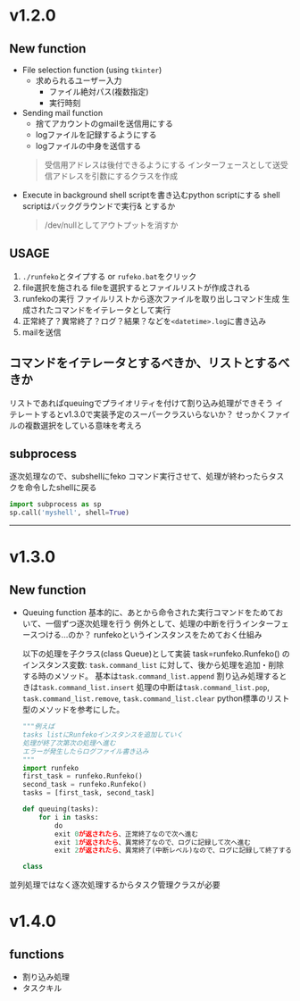 # v1.2.0
## New function
* File selection function (using `tkinter`)
    * 求められるユーザー入力
        * ファイル絶対パス(複数指定)
        * 実行時刻
* Sending mail function
    * 捨てアカウントのgmailを送信用にする
    * logファイルを記録するようにする
    * logファイルの中身を送信する
    > 受信用アドレスは後付できるようにする
    > インターフェースとして送受信アドレスを引数にするクラスを作成
* Execute in background
    shell scriptを書き込むpython scriptにする
    shell scriptはバックグラウンドで実行&
    とするか
    > /dev/nullとしてアウトプットを消すか



## USAGE
1. `./runfeko`とタイプする or `rufeko.bat`をクリック
2. file選択を施される
    fileを選択するとファイルリストが作成される
3. runfekoの実行
    ファイルリストから逐次ファイルを取り出しコマンド生成
    生成されたコマンドをイテレータとして実行
4. 正常終了？異常終了？ログ？結果？などを`<datetime>.log`に書き込み
5. mailを送信


## コマンドをイテレータとするべきか、リストとするべきか
リストであればqueuingでプライオリティを付けて割り込み処理ができそう
イテレートするとv1.3.0で実装予定のスーパークラスいらないか？
せっかくファイルの複数選択をしている意味を考えろ



## subprocess
逐次処理なので、subshellにfeko コマンド実行させて、処理が終わったらタスクを命令したshellに戻る

```python
import subprocess as sp
sp.call('myshell', shell=True)
```


---
# v1.3.0
## New function
* Queuing function
    基本的に、あとから命令された実行コマンドをためておいて、一個ずつ逐次処理を行う
    例外として、処理の中断を行うインターフェースつける...のか？
    runfekoというインスタンスをためておく仕組み

    以下の処理を子クラス(class Queue)として実装
        task=runfeko.Runfeko()
        のインスタンス変数: `task.command_list`
        に対して、後から処理を追加・削除する時のメソッド。
        基本は`task.command_list.append`
        割り込み処理するときは`task.command_list.insert`
        処理の中断は`task.command_list.pop`, `task.command_list.remove`, `task.command_list.clear`
        python標準のリスト型のメソッドを参考にした。

    ```python
    """例えば
    tasks listにRunfekoインスタンスを追加していく
    処理が終了次第次の処理へ進む
    エラーが発生したらログファイル書き込み
    """
    import runfeko
    first_task = runfeko.Runfeko()
    second_task = runfeko.Runfeko()
    tasks = [first_task, second_task]

    def queuing(tasks):
        for i in tasks:
            do
            exit 0が返されたら、正常終了なので次へ進む
            exit 1が返されたら、異常終了なので、ログに記録して次へ進む
            exit 2が返されたら、異常終了(中断レベル)なので、ログに記録して終了する
    ```

    ```python
    class
    ```

並列処理ではなく逐次処理するからタスク管理クラスが必要


# v1.4.0
## functions
* 割り込み処理
* タスクキル
